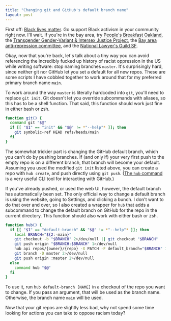 ```yaml
---
title: "Changing git and GitHub's default branch name"
layout: post
---
```


First off: [Black lives matter](https://blacklivesmatter.com). Go support Black activism in your community right now. I'll wait. If you're in the bay area, try [People's Breakfast Oakland](https://www.instagram.com/peoplesbreakfastoakland/), the [Transgender Gender-Variant & Intersex Justice Project](http://www.tgijp.org), the [Bay area anti-repression committee](https://antirepressionbayarea.com), and the [National Lawyer's Guild SF](https://nlgsf.org).

Okay, now that you're back, let's talk about a tiny way you can avoid referencing the incredibly fucked up history of racist oppression in the US while writing software: stop naming branches `master`. It's surprisingly hard, since neither git nor GitHub let you set a default for all new repos. These are some scripts I have cobbled together to work around that for my preferred primary branch name `main`.

To work around the way `master` is literally hardcoded into `git`, you'll need to replace `git init`. Git doesn't let you override subcommands with aliases, so this has to be a shell function. That said, this function should work just fine in either bash or zsh.

```bash
function git() {
  command git "$@"
  if [[ "$1" == "init" && "$@" != *"--help"* ]]; then
    git symbolic-ref HEAD refs/heads/main
  fi
}
```

The somewhat trickier part is changing the GitHub default branch, which you can't do by pushing branches. If (and only if) your very first push to the empty repo is on a different branch, that branch will become your default. Assuming you used the modified `git init` listed above, you can create a repo with `hub create`, and push directly using `git push`. ([The `hub` command](https://github.com/github/hub) is a very useful CLI tool for interacting with GitHub.)

If you've already pushed, or used the web UI, however, the default branch has automatically been set. The only official way to change a default branch is using the website, going to Settings, and clicking a bunch. I don't want to do that over and over, so I also created a wrapper for `hub` that adds a subcommand to change the default branch on GitHub for the repo in the current directory. This function should also work with either bash or zsh.

```bash
function hub() {
  if [[ "$1" == "default-branch" && "$@" != *"--help"* ]]; then
    local BRANCH="${2:-main}"
    git checkout -b "$BRANCH" 2>/dev/null || git checkout "$BRANCH"
    git push origin "$BRANCH:$BRANCH" 1>/dev/null
    hub api repos/{owner}/{repo} -X PATCH -F default_branch="$BRANCH" 1> /dev/null
    git branch -D master 2>/dev/null
    git push origin :master 2>/dev/null
  else
    command hub "$@"
  fi
}
```

To use it, run `hub default-branch [NAME]` in a checkout of the repo you want to change. If you pass an argument, that will be used as the branch name. Otherwise, the branch name `main` will be used.

Now that your git repos are slightly less bad, why not spend some time looking for actions you can take to oppose racism today?
